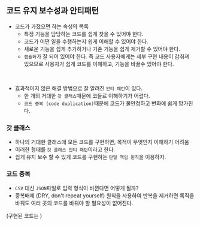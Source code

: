 ## 코드 유지 보수성과 안티패턴

- 코드가 가졌으면 하는 속성의 목록
  - 특정 기능을 담당하는 코드를 쉽게 찾을 수 있어야 한다.
  - 코드가 어떤 일을 수행하는지 쉽게 이해할 수 있어야 한다.
  - 새로운 기능을 쉽게 추가하거나 기존 기능을 쉽게 제거할 수 있어야 한다.
  - `캡슐화`가 잘 되어 있어야 한다. 즉 코드 사용자에게는 세부 구현 내용이 감춰져 있으므로 사용자가 쉽게 코드를 이해하고, 기능을 바꿀수 있어야 한다.

<br>

- 효과적이지 않은 해결 방법으로 잘 알려진 `안티 패턴`이 있다.
  - 한 개의 거대한 `갓 클래스`때문에 코들르 이해하기가 어렵다.
  - `코드 중복 (code duplication)`때문에 코드가 불안정하고 변화에 쉽게 망가진다.

### 갓 클래스

- 하나의 거대한 클래스에 모든 코드를 구현하면, 목적이 무엇인지 이해하기 어려움
- 이러한 형태를 `갓 클래스 안티 패턴`이라고 한다.
- 쉽게 유지 보수 할 수 있게 코드를 구현하는 `단일 책임 원칙`을 이용하자.

### 코드 중복

- `CSV` 대신 `JSON`파일로 입력 형식이 바뀐다면 어떻게 될까?
- 중복배제 (DRY, don't repeat yourself) 원칙을 사용하여 반복을 제거하면 록직을 바꿔도 여러 곳의 코드를 바꿔야 할 필요성이 없어진다.

(구현된 코드는 )
